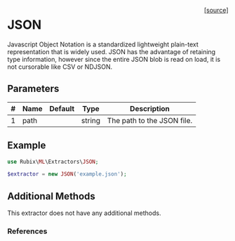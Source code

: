 <span style="float:right;"><a href="https://github.com/RubixML/ML/blob/master/src/Extractors/JSON.php">[source]</a></span>

# JSON
Javascript Object Notation is a standardized lightweight plain-text representation that is widely used. JSON has the advantage of retaining type information, however since the entire JSON blob is read on load, it is not cursorable like CSV or NDJSON.

## Parameters
| # | Name | Default | Type | Description |
|---|---|---|---|---|
| 1 | path |  | string | The path to the JSON file. |

## Example
```php
use Rubix\ML\Extractors\JSON;

$extractor = new JSON('example.json');
```

## Additional Methods
This extractor does not have any additional methods.

### References
[^1]: T. Bray. (2014). The JavaScript Object Notation (JSON) Data Interchange Format.
